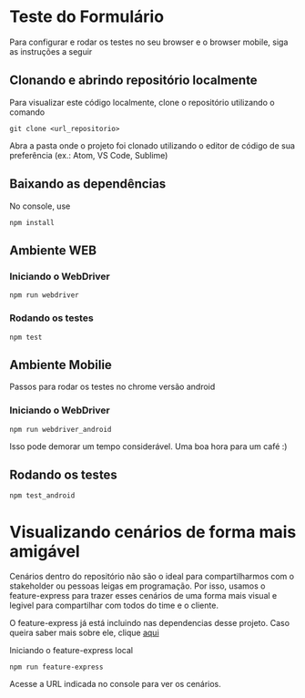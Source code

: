 # Teste do Formulário

Para configurar e rodar os testes no seu browser e o browser mobile, siga as instruções a seguir

## Clonando e abrindo repositório localmente

Para visualizar este código localmente, clone o repositório utilizando o comando
```
git clone <url_repositorio>
```

Abra a pasta onde o projeto foi clonado utilizando o editor de código de sua preferência (ex.: Atom, VS Code, Sublime)

## Baixando as dependências
No console, use
```
npm install
```

## Ambiente WEB

### Iniciando o WebDriver
```
npm run webdriver
```

### Rodando os testes
```
npm test
```

## Ambiente Mobilie

Passos para rodar os testes no chrome versão android

### Iniciando o WebDriver
```
npm run webdriver_android
```
Isso pode demorar um tempo considerável. Uma boa hora para um café :)

## Rodando os testes
```
npm test_android
```

# Visualizando cenários de forma mais amigável

Cenários dentro do repositório não são o ideal para compartilharmos com o stakeholder ou pessoas leigas em programação. Por isso, usamos o feature-express para trazer esses cenários de uma forma mais visual e legivel para compartilhar com todos do time e o cliente.

O feature-express já está incluindo nas dependencias desse projeto. Caso queira saber mais sobre ele, clique [aqui](http://agiletesters.com.br/topic/1731/feature-express-uma-forma-elegante-de-expor-suas-features/2)

Iniciando o feature-express local
```
npm run feature-express
```

Acesse a URL indicada no console para ver os cenários.

